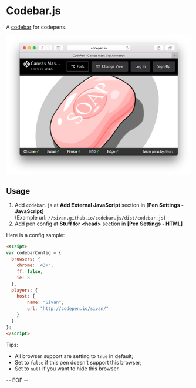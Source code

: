 # Codebar.js

A [codebar](//sivan.github.io/codebar.js/) for codepens.

![DEMO](assets/demo.png)

## Usage

1. Add `codebar.js` at **Add External JavaScript** section in **[Pen Settings - JavaScript]**  
    (Example url: `//sivan.github.io/codebar.js/dist/codebar.js`)
2. Add pen config at **Stuff for &lt;head&gt;** section in **[Pen Settings - HTML]** 

Here is a config sample:

```html
<script>
var codebarConfig = {
  browsers: {
    chrome: '43+',
    ff: false,
    ie: 8
  },
  players: {
    host: {
        name: "Sivan",
        url: "http://codepen.io/sivan/"
    }
  }
};
</script>
```

Tips: 

* All browser support are setting to `true` in default;
* Set to `false` if this pen doesn't support this browser;
* Set to `null` if you want to hide this browser

-- EOF --
